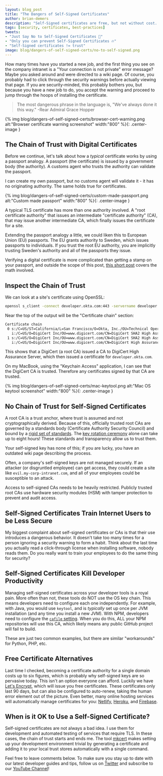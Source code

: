 ```yaml
---
layout: blog_post
title: "The Dangers of Self-Signed Certificates"
author: brian-demers
description: "Self-Signed certificates are free, but not without cost. In this post you'll learn all about the dangers of self-signed certificates."
tags: [security, certificates, best-practices]
tweets:
- "Just Say No to Self-Signed Certificates 🚫"
- "Only you can prevent Self-Signed Certificates 🔥"
- "Self-Signed certificates != trust"
image: blog/dangers-of-self-signed-certs/no-to-self-signed.png
---
```


How many times have you started a new job, and the first thing you see on the company intranet is a "Your connection is not private" error message? Maybe you asked around and were directed to a wiki page. Of course, you probably had to click through the security warnings before actually viewing that page. If you are security-minded, this probably bothers you, but because you have a new job to do, you accept the warning and proceed to jump through the hoops of installing the certificate.

> The most dangerous phrase in the language is, "We've always done it this way." -Rear Admiral Grace Hopper

{% img blog/dangers-of-self-signed-certs/browser-cert-warning.png alt:"Browser certificate warning screenshot" width:"800" %}{: .center-image }

## The Chain of Trust with Digital Certificates

Before we continue, let's talk about how a _typical_ certificate works by using a passport analogy. A passport (the certificate) is issued by a government body (the authority).  A customs agent who trusts the authority can validate the passport.
 
I can create my own passport, but no customs agent will validate it - it has no originating authority. The same holds true for certificates.

{% img blog/dangers-of-self-signed-certs/custom-made-passport.png alt:"Custom made passport" width:"800" %}{: .center-image }


A typical TLS certificate has more than one authority involved. A "root certificate authority" that issues an intermediate "certificate authority" (CA), that may issue another intermediate CA, which finally issues the certificate for a site.

Extending the passport analogy a little, we could liken this to European Union (EU) passports. The EU grants authority to Sweden, which issues passports to individuals. If you trust the root EU authority, you are implicitly trusting Sweden's authority and all of the passports they issue.

Verifying a digital certificate is more complicated than getting a stamp on your passport, and outside the scope of this post, [this short post](https://www.onebigfluke.com/2013/11/public-key-crypto-math-explained.html) covers the math involved.

## Inspect the Chain of Trust

We can look at a site's certificate using OpenSSL:

```bash
openssl s_client -connect developer.okta.com:443 -servername developer.okta.com
```

Near the top of the output will be the "Certificate chain" section:

```txt
Certificate chain
 0 s:/C=US/ST=California/L=San Francisco/O=Okta, Inc./OU=Technical Operations/CN=developer.okta.com
   i:/C=US/O=DigiCert Inc/OU=www.digicert.com/CN=DigiCert SHA2 High Assurance Server CA
 1 s:/C=US/O=DigiCert Inc/OU=www.digicert.com/CN=DigiCert SHA2 High Assurance Server CA
   i:/C=US/O=DigiCert Inc/OU=www.digicert.com/CN=DigiCert High Assurance EV Root CA
```

This shows that a DigiCert (a root CA) issued a CA to DigiCert High Assurance Server, which then issued a certificate for `developer.okta.com`.

On my MacBook, using the "Keychain Access" application, I can see that the DigiCert CA is trusted. Therefore any certificates signed by that CA are trusted.

{% img blog/dangers-of-self-signed-certs/mac-keytool.png alt:"Mac OS keytool screenshot" width:"800" %}{: .center-image }

## No Chain of Trust for Self-Signed Certificates

A root CA is a trust anchor, where trust is assumed and not cryptographically derived. Because of this, officially trusted root CAs are governed by a standards body (Certificate Authority Security Council) and bound by a [rigid set of standards](https://www.infoworld.com/article/3148691/finally-a-minimum-standard-for-certificate-authorities.html). The [key rotation ceremony](https://kimdavies.com/key-ceremony-primer/) alone can take up to eight hours! These standards and transparency allow us to trust them.

Your self-signed key has none of this; if you are lucky, you have an outdated wiki page describing the process.

Often, a company's self-signed keys are not managed securely. If an attacker (or disgruntled employee) can get access, they could create a site like `evil.my-corp-intranet.com`, and all of your employees could be susceptible to an attack.

Access to self-signed CAs needs to be heavily restricted. Publicly trusted root CAs use hardware security modules (HSM) with tamper protection to prevent and audit access.

## Self-Signed Certificates Train Internet Users to be Less Secure

My biggest complaint about self-signed certificates or CAs is that their use introduces a dangerous behavior. It doesn't take too many times for a person ignoring a security warning to form a habit. Think about the last time you actually read a click-through license when installing software, nobody reads them. Do you really want to train your employees to do the same thing for security?

## Self-Signed Certificates Kill Developer Productivity

Managing self-signed certificates across your developer tools is a royal pain. More often than not, these tools do NOT use the OS key chain. This means developers need to configure each one independently. For example, with Java, you would use `keytool`, and is _typically_ set up once per JVM installation (and any time you install a new JVM). With NPM, developers need to configure the [`cafile` setting](https://docs.npmjs.com/misc/config#cafile). When you do this, ALL your NPM repositories will use this CA, which likely means any public GitHub project will fail to build.

These are just two common examples, but there are similar "workarounds" for Python, PHP, etc.

## Free Certificate Alternatives

Last time I checked, becoming a certificate authority for a single domain costs up to six figures, which is probably why self-signed keys are so pervasive today. This isn't an option everyone can afford. Luckily we have [Let's Encrypt](https://letsencrypt.org/), which will issue you free certificates. These certificates only last 90 days, but can also be configured to auto-renew, taking the human error element out of the picture. Even better, many online hosting services will automatically manage certificates for you: [Netlify](https://docs.netlify.com/domains-https/https-ssl/#certificate-service-types), [Heroku](https://devcenter.heroku.com/articles/automated-certificate-management), and [Firebase](https://firebase.google.com/docs/hosting/custom-domain).

## When is it OK to Use a Self-Signed Certificate?

Self-signed certificates are not always a bad idea. I use them for development and automated testing of services that require TLS. In these cases, the chain of trust starts and ends me. The tool [mkcert](https://mkcert.dev/) makes setting up your development environment trivial by generating a certificate and adding it to your local trust stores automatically with a single command. 

Feel free to leave comments below. To make sure you stay up to date with our latest developer guides and tips, follow us on [Twitter](https://twitter.com/oktadev) and subscribe to our [YouTube Channel](https://www.youtube.com/c/oktadev)!
